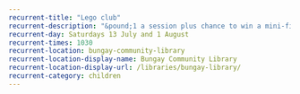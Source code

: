 ```yaml
---
recurrent-title: "Lego club"
recurrent-description: "&pound;1 a session plus chance to win a mini-figure."
recurrent-day: Saturdays 13 July and 1 August
recurrent-times: 1030
recurrent-location: bungay-community-library
recurrent-location-display-name: Bungay Community Library
recurrent-location-display-url: /libraries/bungay-library/
recurrent-category: children
---
```

